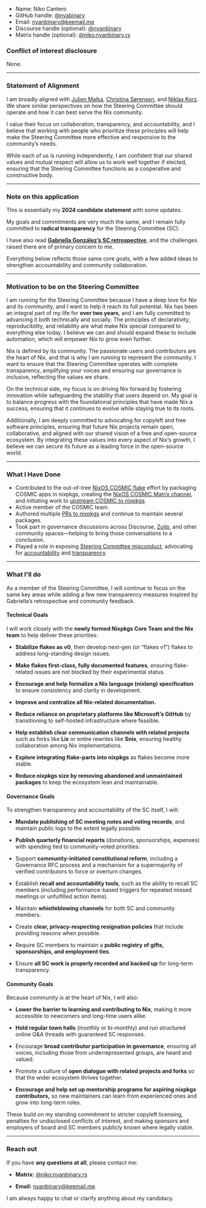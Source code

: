 * Name: Niko Cantero
* GitHub handle: [@nyabinary](https://github.com/nyabinary)
* Email: [nyanbinary@keemail.me](mailto:nyanbinary@keemail.me)
* Discourse handle (optional): [@nyanbinary](https://discourse.nixos.org/u/nyanbinary/summary)
* Matrix handle (optional): [@niko:nyanbinary.rs](https://matrix.to/#/@niko:nyanbinary.rs)

### Conflict of interest disclosure

None.

---

### Statement of Alignment

I am broadly aligned with [Julien Malka](https://github.com/JulienMalka), [Christina Sørensen](https://github.com/cafkafk), and [Niklas Korz](https://github.com/niklaskorz). We share similar perspectives on how the Steering Committee should operate and how it can best serve the Nix community.

I value their focus on collaboration, transparency, and accountability, and I believe that working with people who prioritize these principles will help make the Steering Committee more effective and responsive to the community’s needs.

While each of us is running independently, I am confident that our shared values and mutual respect will allow us to work well together if elected, ensuring that the Steering Committee functions as a cooperative and constructive body.

---

### Note on this application

This is essentially my **2024 candidate statement** with some updates.

My goals and commitments are very much the same, and I remain fully committed to **radical transparency** for the Steering Committee (SC).

I have also read [**Gabriella González’s SC retrospective**](https://www.haskellforall.com/2025/09/steering-committee-retrospective.html), and the challenges raised there are of primary concern to me.

Everything below reflects those same core goals, with a few added ideas to strengthen accountability and community collaboration.

---

### Motivation to be on the Steering Committee

I am running for the Steering Committee because I have a deep love for Nix and its community, and I want to help it reach its full potential. Nix has been an integral part of my life for **over two years**, and I am fully committed to advancing it both technically and socially. The principles of declarativity, reproducibility, and reliability are what make Nix special compared to everything else today. I believe we can and should expand these to include automation, which will empower Nix to grow even further.

Nix is defined by its community. The passionate users and contributors are the heart of Nix, and that is why I am running to represent the community. I want to ensure that the Steering Committee operates with complete transparency, amplifying your voices and ensuring our governance is inclusive, reflecting the values we share.

On the technical side, my focus is on driving Nix forward by fostering innovation while safeguarding the stability that users depend on. My goal is to balance progress with the foundational principles that have made Nix a success, ensuring that it continues to evolve while staying true to its roots.

Additionally, I am deeply committed to advocating for copyleft and free software principles, ensuring that future Nix projects remain open, collaborative, and aligned with our shared vision of a free and open-source ecosystem. By integrating these values into every aspect of Nix’s growth, I believe we can secure its future as a leading force in the open-source world.

---

### What I Have Done

* Contributed to the out-of-tree [NixOS COSMIC flake](https://github.com/lilyinstarlight/nixos-cosmic) effort by packaging COSMIC apps in nixpkgs, creating the [NixOS COSMIC Matrix channel](https://matrix.to/#/#cosmic:nixos.org), and initiating work to [upstream COSMIC to nixpkgs](https://github.com/NixOS/nixpkgs/issues/259641).
* Active member of the COSMIC team.
* Authored multiple [PRs to nixpkgs](https://github.com/NixOS/nixpkgs/pulls?q=is%3Aclosed+is%3Apr+author%3Anyabinary) and continue to maintain several packages.
* Took part in governance discussions across Discourse, [Zulip](https://nixpkgs.zulipchat.com/), and other community spaces—helping to bring those conversations to a conclusion.
* Played a role in exposing [Steering Committee misconduct](https://discourse.nixos.org/t/the-sc-prepared-to-lie-to-us-and-what-we-can-do-about-it-whistleblow/70103/4), advocating for [accountability](https://discourse.nixos.org/t/sc-member-tomberek-works-for-anduril/68971) and [transparency](https://discourse.nixos.org/t/a-statement-from-members-of-the-moderation-team/69828/85).

---

### What I'll do

As a member of the Steering Committee, I will continue to focus on the same key areas while adding a few new transparency measures inspired by Gabriella’s retrospective and community feedback.

#### Technical Goals

I will work closely with the **newly formed Nixpkgs Core Team and the Nix team** to help deliver these priorities:

* **Stabilize flakes as v0**, then develop next-gen (or “flakes v1”) flakes to address long-standing design issues.

* **Make flakes first-class, fully documented features**, ensuring flake-related issues are not blocked by their experimental status.

* **Encourage and help formalize a Nix language (nixlang) specification** to ensure consistency and clarity in development.

* **Improve and centralize all Nix-related documentation.**

* **Reduce reliance on proprietary platforms like Microsoft’s GitHub** by transitioning to self-hosted infrastructure where feasible.

* **Help establish clear communication channels with related projects** such as forks like **Lix** or entire rewrites like **Snix**, ensuring healthy collaboration among Nix implementations.

* **Explore integrating flake-parts into nixpkgs** as flakes become more stable.

* **Reduce nixpkgs size by removing abandoned and unmaintained packages** to keep the ecosystem lean and maintainable.

#### Governance Goals

To strengthen transparency and accountability of the SC itself, I will:

* **Mandate publishing of SC meeting notes and voting records**, and maintain public logs to the extent legally possible.

* **Publish quarterly financial reports** (donations, sponsorships, expenses) with spending tied to community-voted priorities.

* Support **community-initiated constitutional reform**, including a Governance RFC process and a mechanism for a supermajority of verified contributors to force or overturn changes.

* Establish **recall and accountability tools**, such as the ability to recall SC members (including performance-based triggers for repeated missed meetings or unfulfilled action items).

* Maintain **whistleblowing channels** for both SC and community members.

* Create **clear, privacy-respecting resignation policies** that include providing reasons when possible.

* Require SC members to maintain a **public registry of gifts, sponsorships, and employment ties**.

* Ensure **all SC work is properly recorded and backed up** for long-term transparency.

#### Community Goals

Because community is at the heart of Nix, I will also:

* **Lower the barrier to learning and contributing to Nix**, making it more accessible to newcomers and long-time users alike.

* **Hold regular town halls** (monthly or bi-monthly) and run structured online Q&A threads with guaranteed SC responses.

* Encourage **broad contributor participation in governance**, ensuring all voices, including those from underrepresented groups, are heard and valued.

* Promote a culture of **open dialogue with related projects and forks** so that the wider ecosystem thrives together.

* **Encourage and help set up mentorship programs for aspiring nixpkgs contributors,** so new maintainers can learn from experienced ones and grow into long-term roles.

These build on my standing commitment to stricter copyleft licensing, penalties for undisclosed conflicts of interest, and making sponsors and employers of board and SC members publicly known where legally viable.

---

### Reach out

If you have **any questions at all**, please contact me:

* **Matrix:** [@niko:nyanbinary.rs](https://matrix.to/#/@niko:nyanbinary.rs)

* **Email:** [nyanbinary@keemail.me](mailto:nyanbinary@keemail.me)

I am always happy to chat or clarify anything about my candidacy.
